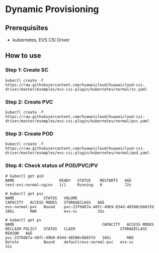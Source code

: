 # Dynamic Provisioning

## Prerequisites

- kubernetes, EVS CSI Driver

## How to use

### Step 1: Create SC

```
kubectl create -f  https://raw.githubusercontent.com/huaweicloud/huaweicloud-csi-driver/master/examples/evs-csi-plugin/kubernetes/normal/sc.yaml
```

### Step 2: Create PVC

```
kubectl create -f  https://raw.githubusercontent.com/huaweicloud/huaweicloud-csi-driver/master/examples/evs-csi-plugin/kubernetes/normal/pvc.yaml
```

### Step 3: Create POD

```
kubectl create -f  https://raw.githubusercontent.com/huaweicloud/huaweicloud-csi-driver/master/examples/evs-csi-plugin/kubernetes/normal/pod.yaml
```

### Step 4: Check status of POD/PVC/PV

```
# kubectl get pod
NAME                    READY   STATUS    RESTARTS   AGE
test-evs-normal-nginx   1/1     Running   0          72s
```

```
# kubectl get pvc
NAME             STATUS   VOLUME                                     CAPACITY   ACCESS MODES   STORAGECLASS   AGE
evs-normal-pvc   Bound    pvc-2379d67a-48fc-49b9-834d-48508c6b03fd   10Gi       RWX            evs-sc         31s
```

```
# kubectl get pv
NAME                                       CAPACITY   ACCESS MODES   RECLAIM POLICY   STATUS   CLAIM                    STORAGECLASS   REASON   AGE
pvc-2379d67a-48fc-49b9-834d-48508c6b03fd   10Gi       RWX            Delete           Bound    default/evs-normal-pvc   evs-sc                  31s
```
